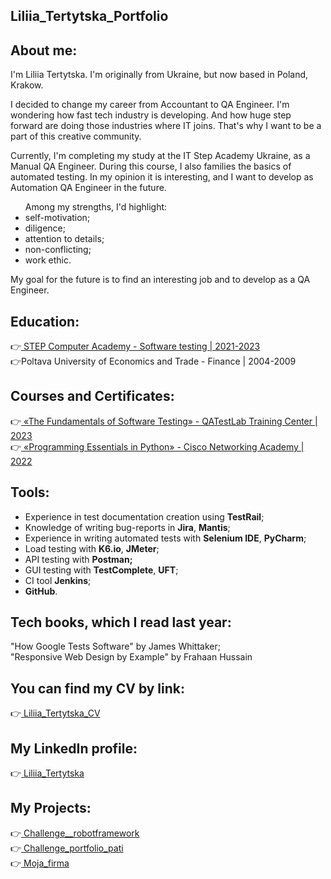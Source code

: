 ## Liliia_Tertytska_Portfolio
## About me:
<p>I'm Liliia Tertytska. I'm originally from Ukraine, but now based in Poland, Krakow.</p>
<p>I decided to change my career from Accountant to QA Engineer. I'm wondering how fast tech industry is developing. And how huge step forward are doing those industries where IT joins. That's why I want to be a part of this creative community.</p>
<p>Currently, I'm completing my study at the IT Step Academy Ukraine, as a Manual QA Engineer. During this course, I also families the basics of automated testing. In my opinion it is interesting, and I want to develop as Automation QA Engineer in the future.</p>
<ul>Among my strengths, I'd highlight:
<li>self-motivation;</li>
<li>diligence;</li>
<li>attention to details;</li>
<li>non-conflicting;</li>
<li>work ethic.</li></ul>
<p>My goal for the future is to find an interesting job and to develop as a QA Engineer.</p>

<h2> Education:</h2>
👉<a href="https://drive.google.com/file/d/1HdFbhaacMXPjUhqRHZjA8DhAyTMvFGL3/view?usp=share_link"> 
STEP Computer Academy - Software testing | 2021-2023
</a><br>
👉Poltava University of Economics and Trade - Finance | 2004-2009

<h2> Courses and Certificates:</h2>
👉<a href="https://drive.google.com/file/d/1sPWI1bGrgrbDVL2B9sZkcgPEXIZLt2Zh/view?usp=share_link"> 
«The Fundamentals of Software Testing» - QATestLab Training Center | 2023
</a><br>
👉<a href="https://drive.google.com/file/d/14e5BsskZh10MTFT_m8SUgWxFOh1jAzn6/view?usp=share_link">
«Programming Essentials in Python» - Cisco Networking Academy | 2022
</a>

<h2> Tools:</h2>
<ul>
<li>Experience in test
documentation creation
using <b>TestRail</b>;</li>
<li>Knowledge of writing
bug-reports in <b>Jira</b>,
<b>Mantis</b>;</li>
<li>Experience in writing
automated tests with <b>Selenium IDE</b>, <b>PyCharm</b>;</li>
<li>Load testing with <b>K6.io</b>, <b>JMeter</b>;</li>
<li>API testing with <b>Postman;</b></li>
<li>GUI testing with <b>TestComplete</b>, <b>UFT</b>;</li>
<li>CI tool <b>Jenkins</b>;</li>
<li><b>GitHub</b>.</li></ul>

<h2> Tech books, which I read last year:</h2>
"How Google Tests Software" by James Whittaker;<br>
"Responsive Web Design by Example" by Frahaan Hussain

<h2> You can find my CV by link:</h2>
👉<a href="https://drive.google.com/file/d/1jRRHf2KnUjODtvxY1u2uDDO7YHZVzCLz/view?usp=share_link"> 
Liliia_Tertytska_CV</a><br>

<h2> My LinkedIn profile:</h2>
👉<a href="https://www.linkedin.com/in/liliia-tertytska-3112b0266/"> 
Liliia_Tertytska</a><br>

<h2> My Projects:</h2>
👉<a href="https://github.com/LiliaTert/Challenge__robotframework"> 
Challenge__robotframework</a><br>
👉<a href="https://github.com/LiliaTert/Challenge_portfolio_pati">
Challenge_portfolio_pati</a><br>
👉<a href="https://github.com/LiliaTert/Moja_firma">
Moja_firma</a><br>
